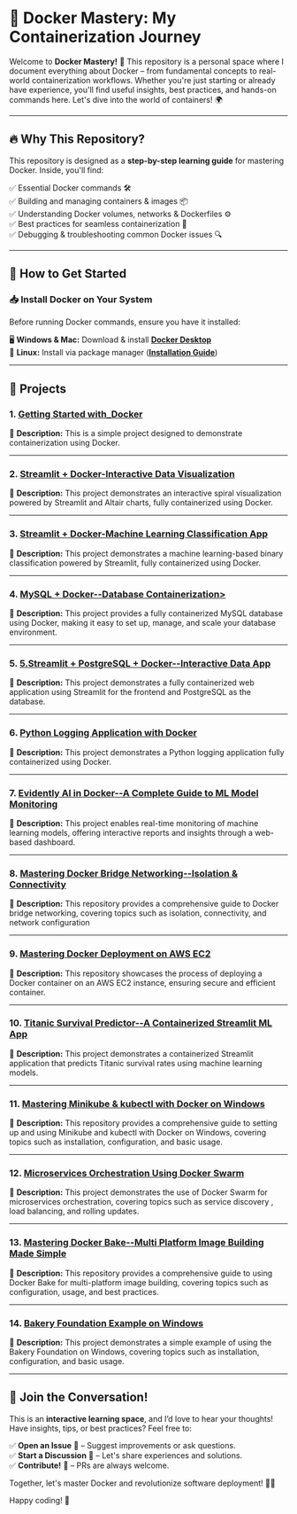 # 🐳 Docker Mastery: My Containerization Journey

Welcome to **Docker Mastery!** 🚀 This repository is a personal space where I document everything about Docker – from fundamental concepts to real-world containerization workflows. Whether you're just starting or already have experience, you'll find useful insights, best practices, and hands-on commands here. Let's dive into the world of containers! 🌍

---

## 🔥 Why This Repository?
This repository is designed as a **step-by-step learning guide** for mastering Docker. Inside, you'll find:

✅ Essential Docker commands 🛠️  
✅ Building and managing containers & images 📦  
✅ Understanding Docker volumes, networks & Dockerfiles ⚙️  
✅ Best practices for seamless containerization 🚢  
✅ Debugging & troubleshooting common Docker issues 🔍  

---

## 🎯 How to Get Started
### 📥 Install Docker on Your System
Before running Docker commands, ensure you have it installed:

🖥️ **Windows & Mac:** Download & install **[Docker Desktop](https://www.docker.com/products/docker-desktop/)**  
🐧 **Linux:** Install via package manager (**[Installation Guide](https://docs.docker.com/engine/install/)**)

---

## 🚀 Projects

### 1. [Getting Started with_Docker ](https://github.com/adnanrasool128/Docker_Exercises/tree/main/01.Getting%20Started%20with_Docker)

📌 **Description:** This is a simple project designed to demonstrate containerization using Docker.

---

### 2. [Streamlit + Docker-Interactive Data Visualization ](https://github.com/adnanrasool128/Docker_Exercises/tree/main/02.Streamlit%20%2B%20Docker-Interactive%20Data%20Visualization)

📌 **Description:** This project demonstrates an interactive spiral visualization powered by Streamlit and Altair charts, fully containerized using Docker.

---

### 3. [Streamlit + Docker-Machine Learning Classification App ](https://github.com/adnanrasool128/Docker_Exercises/tree/main/03.Streamlit%20%2B%20Docker-Machine%20Learning%20Classification%20App)

📌 **Description:** This project demonstrates a machine learning-based binary classification powered by Streamlit, fully containerized using Docker.

---

### 4. [MySQL + Docker--Database Containerization> ](https://github.com/adnanrasool128/Docker_Exercises/tree/main/04.MySQL%20%2B%20Docker--Database%20Containerization)

📌 **Description:** This project provides a fully containerized MySQL database using Docker, making it easy to set up, manage, and scale your database environment.

---

### 5. [5.Streamlit + PostgreSQL + Docker--Interactive Data App ](https://github.com/adnanrasool128/Docker_Exercises/tree/main/05.Streamlit%20%2B%20PostgreSQL%20%2B%20Docker--Interactive%20Data%20App)

📌 **Description:** This project demonstrates a fully containerized web application using Streamlit for the frontend and PostgreSQL as the database.

---

### 6. [Python Logging Application with Docker ](https://github.com/adnanrasool128/Docker_Exercises/tree/main/06.Python%20Logging%20Application%20with%20Docker)

📌 **Description:** This project demonstrates a Python logging application fully containerized using Docker.

---
### 7. [Evidently AI in Docker--A Complete Guide to ML Model Monitoring ](https://github.com/adnanrasool128/Docker_Exercises/tree/main/07.Evidently%20AI%20in%20Docker--A%20Complete%20Guide%20to%20ML%20Model%20Monitoring)

📌 **Description:** This project enables real-time monitoring of machine learning models, offering interactive reports and insights through a web-based dashboard.

---

### 8. [Mastering Docker Bridge Networking--Isolation & Connectivity ](https://github.com/adnanrasool128/Docker_Exercises/tree/main/08.Mastering%20Docker%20Bridge%20Networking--Isolation%20%26%20Connectivity)

📌 **Description:** This repository provides a comprehensive guide to Docker bridge networking, covering topics such as isolation, connectivity, and network configuration

---

### 9. [Mastering Docker Deployment on AWS EC2 ](https://github.com/adnanrasool128/Docker_Exercises/tree/main/09.%20Mastering%20Docker%20Deployment%20on%20AWS%20EC2)

📌 **Description:** This repository showcases the process of deploying a Docker container on an AWS EC2 instance, ensuring secure and efficient container.

---

### 10. [Titanic Survival Predictor--A Containerized Streamlit ML App ](https://github.com/adnanrasool128/Docker_Exercises/tree/main/10.Titanic%20Survival%20Predictor--A%20Containerized%20Streamlit%20ML%20App)

📌 **Description:** This project demonstrates a containerized Streamlit application that predicts Titanic survival rates using machine learning models.

---

### 11. [Mastering Minikube & kubectl with Docker on Windows ](https://github.com/adnanrasool128/Docker_Exercises/tree/main/11.Mastering%20Minikube%20%26%20kubectl%20with%20Docker%20on%20Windows)

📌 **Description:** This repository provides a comprehensive guide to setting up and using Minikube and kubectl with Docker on Windows, covering topics such as installation, configuration, and basic usage.

---

### 12. [Microservices Orchestration Using Docker Swarm ](https://github.com/adnanrasool128/Docker_Exercises/tree/main/12.Microservices%20Orchestration%20Using%20Docker%20Swarm)

📌 **Description:** This project demonstrates the use of Docker Swarm for microservices orchestration, covering topics such as service discovery , load balancing, and rolling updates.

---

### 13. [Mastering Docker Bake--Multi Platform Image Building Made Simple ](https://github.com/adnanrasool128/Docker_Exercises/tree/main/13.Mastering%20Docker%20Bake--Multi%20Platform%20Image%20Building%20Made%20Simple)

📌 **Description:** This repository provides a comprehensive guide to using Docker Bake for multi-platform image building, covering topics such as configuration, usage, and best practices.

---

### 14. [Bakery Foundation Example on Windows ](https://github.com/adnanrasool128/Docker_Exercises/tree/main/14.Bakery%20Foundation%20Example%20on%20Windows)

📌 **Description:** This project demonstrates a simple example of using the Bakery Foundation on Windows, covering topics such as installation, configuration, and basic usage.

---


## 🙌 Join the Conversation!
This is an **interactive learning space**, and I’d love to hear your thoughts! Have insights, tips, or best practices? Feel free to:

✅ **Open an Issue** 📝 – Suggest improvements or ask questions.  
✅ **Start a Discussion** 💬 – Let's share experiences and solutions.  
✅ **Contribute!** 🚀 – PRs are always welcome.  

Together, let's master Docker and revolutionize software deployment! 🌊🐳  

Happy coding! 🚀

